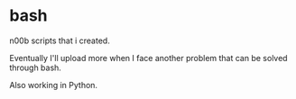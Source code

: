 # bash

n00b scripts that i created. 

Eventually I'll upload more when I face another problem that can be solved through bash.

Also working in Python.
